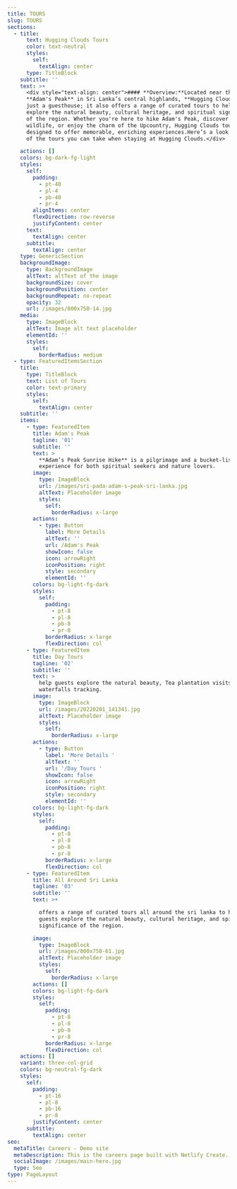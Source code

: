 ```yaml
---
title: TOURS
slug: TOURS
sections:
  - title:
      text: Hugging Clouds Tours
      color: text-neutral
      styles:
        self:
          textAlign: center
      type: TitleBlock
    subtitle: ''
    text: >+
      <div style="text-align: center">#### **Overview:**Located near the iconic
      **Adam's Peak** in Sri Lanka’s central highlands, **Hugging Clouds** isn’t
      just a guesthouse; it also offers a range of curated tours to help guests
      explore the natural beauty, cultural heritage, and spiritual significance
      of the region. Whether you're here to hike Adam's Peak, discover local
      wildlife, or enjoy the charm of the Upcountry, Hugging Clouds tours are
      designed to offer memorable, enriching experiences.Here’s a look at some
      of the tours you can take when staying at Hugging Clouds.</div>

    actions: []
    colors: bg-dark-fg-light
    styles:
      self:
        padding:
          - pt-40
          - pl-4
          - pb-40
          - pr-4
        alignItems: center
        flexDirection: row-reverse
        justifyContent: center
      text:
        textAlign: center
      subtitle:
        textAlign: center
    type: GenericSection
    backgroundImage:
      type: BackgroundImage
      altText: altText of the image
      backgroundSize: cover
      backgroundPosition: center
      backgroundRepeat: no-repeat
      opacity: 32
      url: /images/800x750-14.jpg
    media:
      type: ImageBlock
      altText: Image alt text placeholder
      elementId: ''
      styles:
        self:
          borderRadius: medium
  - type: FeaturedItemsSection
    title:
      type: TitleBlock
      text: List of Tours
      color: text-primary
      styles:
        self:
          textAlign: center
    subtitle: ''
    items:
      - type: FeaturedItem
        title: Adam's Peak
        tagline: '01'
        subtitle: ''
        text: >
          **Adam’s Peak Sunrise Hike** is a pilgrimage and a bucket-list
          experience for both spiritual seekers and nature lovers. 
        image:
          type: ImageBlock
          url: /images/sri-pada-adam-s-peak-sri-lanka.jpg
          altText: Placeholder image
          styles:
            self:
              borderRadius: x-large
        actions:
          - type: Button
            label: More Details
            altText: ''
            url: /Adam's Peak
            showIcon: false
            icon: arrowRight
            iconPosition: right
            style: secondary
            elementId: ''
        colors: bg-light-fg-dark
        styles:
          self:
            padding:
              - pt-8
              - pl-8
              - pb-8
              - pr-8
            borderRadius: x-large
            flexDirection: col
      - type: FeaturedItem
        title: Day Tours
        tagline: '02'
        subtitle: ''
        text: >
          help guests explore the natural beauty, Tea plantation visits,
          waterfalls tracking.
        image:
          type: ImageBlock
          url: /images/20220201_141341.jpg
          altText: Placeholder image
          styles:
            self:
              borderRadius: x-large
        actions:
          - type: Button
            label: 'More Details '
            altText: ''
            url: '/Day Tours '
            showIcon: false
            icon: arrowRight
            iconPosition: right
            style: secondary
            elementId: ''
        colors: bg-light-fg-dark
        styles:
          self:
            padding:
              - pt-8
              - pl-8
              - pb-8
              - pr-8
            borderRadius: x-large
            flexDirection: col
      - type: FeaturedItem
        title: All Around Sri Lanka
        tagline: '03'
        subtitle: ''
        text: >+

          offers a range of curated tours all around the sri lanka to help
          guests explore the natural beauty, cultural heritage, and spiritual
          significance of the region.

        image:
          type: ImageBlock
          url: /images/800x750-61.jpg
          altText: Placeholder image
          styles:
            self:
              borderRadius: x-large
        actions: []
        colors: bg-light-fg-dark
        styles:
          self:
            padding:
              - pt-8
              - pl-8
              - pb-8
              - pr-8
            borderRadius: x-large
            flexDirection: col
    actions: []
    variant: three-col-grid
    colors: bg-neutral-fg-dark
    styles:
      self:
        padding:
          - pt-16
          - pl-8
          - pb-16
          - pr-8
        justifyContent: center
      subtitle:
        textAlign: center
seo:
  metaTitle: Careers - Demo site
  metaDescription: This is the careers page built with Netlify Create.
  socialImage: /images/main-hero.jpg
  type: Seo
type: PageLayout
---
```

